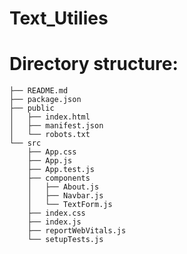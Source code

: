 # Text_Utilies

# Directory structure:
    ├── README.md
    ├── package.json
    ├── public
    │   ├── index.html
    │   ├── manifest.json
    │   └── robots.txt
    └── src
        ├── App.css
        ├── App.js
        ├── App.test.js
        ├── components
        │   ├── About.js
        │   ├── Navbar.js
        │   └── TextForm.js
        ├── index.css
        ├── index.js
        ├── reportWebVitals.js
        └── setupTests.js
